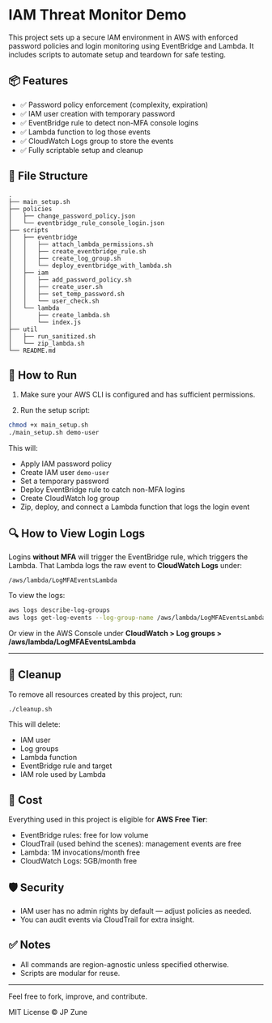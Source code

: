 # IAM Threat Monitor Demo

This project sets up a secure IAM environment in AWS with enforced password policies and login monitoring using EventBridge and Lambda. It includes scripts to automate setup and teardown for safe testing.

## 📦 Features

- ✅ Password policy enforcement (complexity, expiration)
- ✅ IAM user creation with temporary password
- ✅ EventBridge rule to detect non-MFA console logins
- ✅ Lambda function to log those events
- ✅ CloudWatch Logs group to store the events
- ✅ Fully scriptable setup and cleanup

## 📁 File Structure

```
.
├── main_setup.sh
├── policies
│   ├── change_password_policy.json
│   └── eventbridge_rule_console_login.json
├── scripts
│   ├── eventbridge
│   │   ├── attach_lambda_permissions.sh
│   │   ├── create_eventbridge_rule.sh
│   │   ├── create_log_group.sh
│   │   └── deploy_eventbridge_with_lambda.sh
│   ├── iam
│   │   ├── add_password_policy.sh
│   │   ├── create_user.sh
│   │   ├── set_temp_password.sh
│   │   └── user_check.sh
│   └── lambda
│       ├── create_lambda.sh
│       └── index.js
├── util
│   ├── run_sanitized.sh
│   └── zip_lambda.sh
└── README.md
```

## 🚀 How to Run

1. Make sure your AWS CLI is configured and has sufficient permissions.

2. Run the setup script:

```bash
chmod +x main_setup.sh
./main_setup.sh demo-user
```

This will:
- Apply IAM password policy
- Create IAM user `demo-user`
- Set a temporary password
- Deploy EventBridge rule to catch non-MFA logins
- Create CloudWatch log group
- Zip, deploy, and connect a Lambda function that logs the login event

## 🔍 How to View Login Logs

Logins **without MFA** will trigger the EventBridge rule, which triggers the Lambda. That Lambda logs the raw event to **CloudWatch Logs** under:

```
/aws/lambda/LogMFAEventsLambda
```

To view the logs:
```bash
aws logs describe-log-groups
aws logs get-log-events --log-group-name /aws/lambda/LogMFAEventsLambda --log-stream-name <YOUR_STREAM_NAME>
```
Or view in the AWS Console under **CloudWatch > Log groups > /aws/lambda/LogMFAEventsLambda**

---

## 🧹 Cleanup
To remove all resources created by this project, run:
```bash
./cleanup.sh
```

This will delete:
- IAM user
- Log groups
- Lambda function
- EventBridge rule and target
- IAM role used by Lambda

## 💸 Cost
Everything used in this project is eligible for **AWS Free Tier**:
- EventBridge rules: free for low volume
- CloudTrail (used behind the scenes): management events are free
- Lambda: 1M invocations/month free
- CloudWatch Logs: 5GB/month free

## 🛡️ Security
- IAM user has no admin rights by default — adjust policies as needed.
- You can audit events via CloudTrail for extra insight.

## ✅ Notes
- All commands are region-agnostic unless specified otherwise.
- Scripts are modular for reuse.

---

Feel free to fork, improve, and contribute.

MIT License © JP Zune
